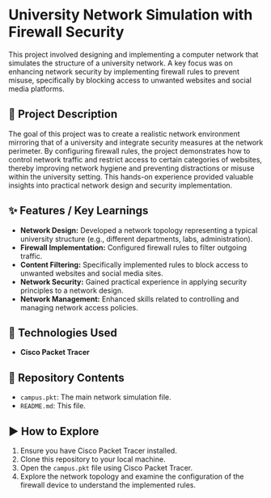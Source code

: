 # University Network Simulation with Firewall Security

This project involved designing and implementing a computer network that simulates the structure of a university network. A key focus was on enhancing network security by implementing firewall rules to prevent misuse, specifically by blocking access to unwanted websites and social media platforms.

## 🚀 Project Description

The goal of this project was to create a realistic network environment mirroring that of a university and integrate security measures at the network perimeter. By configuring firewall rules, the project demonstrates how to control network traffic and restrict access to certain categories of websites, thereby improving network hygiene and preventing distractions or misuse within the university setting. This hands-on experience provided valuable insights into practical network design and security implementation.

## ✨ Features / Key Learnings

* **Network Design:** Developed a network topology representing a typical university structure (e.g., different departments, labs, administration).
* **Firewall Implementation:** Configured firewall rules to filter outgoing traffic.
* **Content Filtering:** Specifically implemented rules to block access to unwanted websites and social media sites.
* **Network Security:** Gained practical experience in applying security principles to a network design.
* **Network Management:** Enhanced skills related to controlling and managing network access policies.

## 🔧 Technologies Used

* **Cisco Packet Tracer**

## 📁 Repository Contents
* `campus.pkt`: The main network simulation file.
* `README.md`: This file.

## ▶️ How to Explore
1.  Ensure you have Cisco Packet Tracer installed.
2.  Clone this repository to your local machine.
3.  Open the `campus.pkt` file using Cisco Packet Tracer.
4.  Explore the network topology and examine the configuration of the firewall device to understand the implemented rules.
